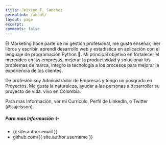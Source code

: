 ```yaml
---
title: Jeisson F. Sanchez
permalink: /about/
layout: page
excerpt:
comments: false
---
```


El Marketing hace parte de mi gestión profesional, me gusta enseñar, leer libros y escribir, aprendí desarrollo web y estadística en aplicación con el lenguaje de programación Python 🐍.
Mi principal objetivo en fortalecer el mercadeo en las empresas, mejorar la productividad y solucionar los problemas de marca, integro la tecnología a los procesos para mejorar la experiencia de los clientes.

De profesión soy Administrador de Empresas y tengo un posgrado en Proyectos.
Me gusta la naturaleza, ayudar a las personas a desarrollar su proyecto de vida. vivo en Colombia.

Para mas Información, ver mi Currículo, Perfil de LinkedIn, o Twitter (@sajeisson).


##### Para mas Información ✨

- {{ site.author.email }}
- github.com/{{ site.author.username }}

